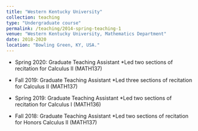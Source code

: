 ```yaml
---
title: "Western Kentucky University"
collection: teaching
type: "Undergraduate course"
permalink: /teaching/2014-spring-teaching-1
venue: "Western Kentucky University, Mathematics Department"
date: 2018-2020
location: "Bowling Green, KY, USA."
---
```


* Spring 2020: Graduate Teaching Assistant
   *Led two sections of recitation for Calculus II (MATH137)
  
* Fall 2019: Graduate Teaching Assistant
   *Led three sections of recitation for Calculus II (MATH137)

* Spring 2019: Graduate Teaching Assistant
   *Led two sections of recitation for Calculus I (MATH136)

* Fall 2018: Graduate Teaching Assistant
   *Led two sections of recitation for Honors Calculus II (MATH137)

